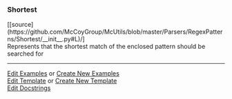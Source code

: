 ### <a id="McUtils.Parsers.RegexPatterns.Shortest">Shortest</a> 
<div class="docs-source-link" markdown="1">
[[source](https://github.com/McCoyGroup/McUtils/blob/master/Parsers/RegexPatterns/Shortest/__init__.py#L)/]
</div>
Represents that the shortest match of the enclosed pattern should be searched for



___

[Edit Examples](https://github.com/McCoyGroup/McUtils/edit/master/ci/examples/McUtils/Parsers/RegexPatterns/Shortest.md) or 
[Create New Examples](https://github.com/McCoyGroup/McUtils/new/master/?filename=ci/examples/McUtils/Parsers/RegexPatterns/Shortest.md) <br/>
[Edit Template](https://github.com/McCoyGroup/McUtils/edit/master/ci/docs/McUtils/Parsers/RegexPatterns/Shortest.md) or 
[Create New Template](https://github.com/McCoyGroup/McUtils/new/master/?filename=ci/docs/templates/McUtils/Parsers/RegexPatterns/Shortest.md) <br/>
[Edit Docstrings](https://github.com/McCoyGroup/McUtils/edit/master/Parsers/RegexPatterns/Shortest/__init__.py#L?message=Update%20Docs)

